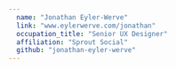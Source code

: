 ```yaml
---
  name: "Jonathan Eyler-Werve"
  link: "www.eylerwerve.com/jonathan"
  occupation_title: "Senior UX Designer"
  affiliation: "Sprout Social"
  github: "jonathan-eyler-werve"
---
```

